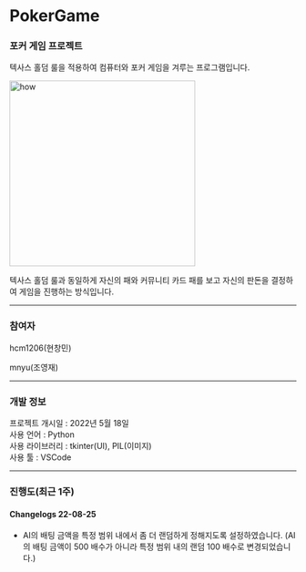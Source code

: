 # PokerGame
### 포커 게임 프로젝트

텍사스 홀덤 룰을 적용하여 컴퓨터와 포커 게임을 겨루는 프로그램입니다.

<img width="326" alt="how" src="https://user-images.githubusercontent.com/96714275/180609241-bfb47c71-1d6c-4d4b-bff6-35309dd14a35.PNG">



텍사스 홀덤 룰과 동일하게 자신의 패와 커뮤니티 카드 패를 보고 자신의 판돈을 결정하여 게임을 진행하는 방식입니다.


*****

### 참여자
hcm1206(현창민)

mnyu(조영재)

*****
### 개발 정보
프로젝트 개시일 : 2022년 5월 18일\
사용 언어 : Python\
사용 라이브러리 : tkinter(UI), PIL(이미지)\
사용 툴 : VSCode

*****

### 진행도(최근 1주)

#### Changelogs 22-08-25
- AI의 배팅 금액을 특정 범위 내에서 좀 더 랜덤하게 정해지도록 설정하였습니다. (AI의 배팅 금액이 500 배수가 아니라 특정 범위 내의 랜덤 100 배수로 변경되었습니다.)












